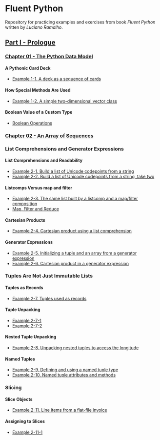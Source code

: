 # Fluent Python

Repository for practicing examples and exercises 
from book _Fluent Python_ written by _Luciano Ramalho_.

## [Part I - Prologue](part1)
### [Chapter 01 - The Python Data Model](part1/chapter01)
#### A Pythonic Card Deck
- [Example 1-1. A deck as a sequence of cards](part1/chapter01/example_1-1.py)
#### How Special Methods Are Used
- [Example 1-2. A simple two-dimensional vector class](part1/chapter01/example_1-2.py)
#### Boolean Value of a Custom Type
- [Boolean Operations](part1/chapter01/boolean_operations.md)

### [Chapter 02 - An Array of Sequences](part2/chapter02)
### List Comprehensions and Generator Expressions
#### List Comprehensions and Readability
- [Example 2-1. Build a list of Unicode codepoints from a string](part2/chapter02/example_2-01.py)
- [Example 2-2. Build a list of Unicode codepoints from a string, take two](part2/chapter02/example_2-02.py)
#### Listcomps Versus map and filter
- [Example 2-3. The same list built by a listcomp and a map/filter composition](part2/chapter02/example_2-03.py)
- [Map, Filter and Reduce](part2/chapter02/map_filter_reduce.md)
#### Cartesian Products
- [Example 2-4. Cartesian product using a list comprehension](part2/chapter02/example_2-04.py)
#### Generator Expressions
- [Example 2-5. Initializing a tuple and an array from a generator expression](part2/chapter02/example_2-05.py)
- [Example 2-6. Cartesian product in a generator expression](part2/chapter02/example_2-06.py)
### Tuples Are Not Just Immutable Lists
#### Tuples as Records
- [Example 2-7. Tuples used as records](part2/chapter02/example_2-07.py)
#### Tuple Unpacking
- [Example 2-7-1](part2/chapter02/example_2-07-1.py)
- [Example 2-7-2](part2/chapter02/example_2-07-2.py)
#### Nested Tuple Unpacking
- [Example 2-8. Unpacking nested tuples to access the longitude](part2/chapter02/example_2-08.py)
#### Named Tuples
- [Example 2-9. Defining and using a named tuple type](part2/chapter02/example_2-09.py)
- [Example 2-10. Named tuple attributes and methods](part2/chapter02/example_2-10.py)
### Slicing
#### Slice Objects
- [Example 2-11. Line items from a flat-file invoice]()
#### Assigning to Slices
- [Example 2-11-1](part2/chapter02/example_2-11-1.py)
